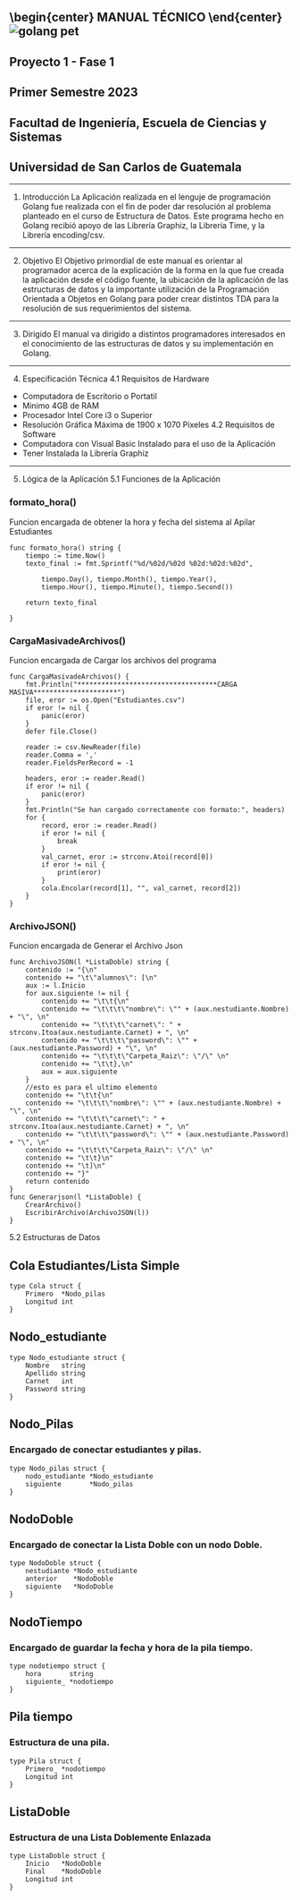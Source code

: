 \begin{center}
MANUAL TÉCNICO
\end{center}
![golang pet](https://user-images.githubusercontent.com/95326781/221983369-30b90501-59af-4198-9af9-6fa180121b93.png)
---
## Proyecto 1 - Fase 1
## Primer Semestre 2023
## Facultad de Ingeniería, Escuela de Ciencias y Sistemas
## Universidad de San Carlos de Guatemala
---
1.	Introducción
La Aplicación realizada en el lenguje de programación Golang fue realizada con el fin de poder dar resolución al problema planteado en el curso de Estructura de Datos. Este programa hecho en Golang recibió apoyo de las Librería Graphiz, la Librería Time, y la Librería encoding/csv.
---
2.	Objetivo
El Objetivo primordial de este manual es orientar al programador acerca de la explicación de la forma en la que fue creada la aplicación desde el código fuente, la ubicación de la aplicación de las estructuras de datos y la importante utilización de la Programación Orientada a Objetos en Golang para poder crear distintos TDA para la resolución de sus requerimientos del sistema.
---
3.	Dirigido 
El manual va dirigido a distintos programadores interesados en el conocimiento de las estructuras de datos y su implementación en Golang.
---
4. Especificación Técnica
4.1 Requisitos de Hardware
- Computadora de Escritorio o Portatil 
- Minimo 4GB de RAM
- Procesador Intel Core i3 o Superior
- Resolución Gráfica Máxima de 1900 x 1070 Píxeles
4.2 Requisitos de Software
- Computadora con Visual Basic Instalado para el uso de la Aplicación
- Tener Instalada la Librería Graphiz
---
5. Lógica de la Aplicación
5.1 Funciones de la Aplicación
###   formato_hora()
Funcion encargada de obtener la hora y fecha del sistema al Apilar Estudiantes
```
func formato_hora() string {
	tiempo := time.Now()
	texto_final := fmt.Sprintf("%d/%02d/%02d %02d:%02d:%02d",

		tiempo.Day(), tiempo.Month(), tiempo.Year(),
		tiempo.Hour(), tiempo.Minute(), tiempo.Second())

	return texto_final

}
```
###   CargaMasivadeArchivos()
Funcion encargada de Cargar los archivos del programa
```
func CargaMasivadeArchivos() {
	fmt.Println("***********************************CARGA MASIVA*********************")
	file, eror := os.Open("Estudiantes.csv")
	if eror != nil {
		panic(eror)
	}
	defer file.Close()

	reader := csv.NewReader(file)
	reader.Comma = ','
	reader.FieldsPerRecord = -1

	headers, eror := reader.Read()
	if eror != nil {
		panic(eror)
	}
	fmt.Println("Se han cargado correctamente con formato:", headers)
	for {
		record, eror := reader.Read()
		if eror != nil {
			break
		}
		val_carnet, eror := strconv.Atoi(record[0])
		if eror != nil {
			print(eror)
		}
		cola.Encolar(record[1], "", val_carnet, record[2])
	}
}

```
###   ArchivoJSON()
Funcion encargada de Generar el Archivo Json
```
func ArchivoJSON(l *ListaDoble) string {
	contenido := "{\n"
	contenido += "\t\"alumnos\": [\n"
	aux := l.Inicio
	for aux.siguiente != nil {
		contenido += "\t\t{\n"
		contenido += "\t\t\t\"nombre\": \"" + (aux.nestudiante.Nombre) + "\", \n"
		contenido += "\t\t\t\"carnet\": " + strconv.Itoa(aux.nestudiante.Carnet) + ", \n"
		contenido += "\t\t\t\"password\": \"" + (aux.nestudiante.Password) + "\", \n"
		contenido += "\t\t\t\"Carpeta_Raiz\": \"/\" \n"
		contenido += "\t\t},\n"
		aux = aux.siguiente
	}
	//esto es para el ultimo elemento
	contenido += "\t\t{\n"
	contenido += "\t\t\t\"nombre\": \"" + (aux.nestudiante.Nombre) + "\", \n"
	contenido += "\t\t\t\"carnet\": " + strconv.Itoa(aux.nestudiante.Carnet) + ", \n"
	contenido += "\t\t\t\"password\": \"" + (aux.nestudiante.Password) + "\", \n"
	contenido += "\t\t\t\"Carpeta_Raiz\": \"/\" \n"
	contenido += "\t\t}\n"
	contenido += "\t]\n"
	contenido += "}"
	return contenido
}
func Generarjson(l *ListaDoble) {
	CrearArchivo()
	EscribirArchivo(ArchivoJSON(l))
}
```
5.2 Estructuras de Datos
## Cola Estudiantes/Lista Simple
```
type Cola struct {
	Primero  *Nodo_pilas
	Longitud int
}

```
## Nodo_estudiante
```
type Nodo_estudiante struct {
	Nombre   string
	Apellido string
	Carnet   int
	Password string
}
```
## Nodo_Pilas
### Encargado de conectar estudiantes y pilas.
```
type Nodo_pilas struct {
	nodo_estudiante *Nodo_estudiante
	siguiente       *Nodo_pilas
}
```
## NodoDoble
### Encargado de conectar la Lista Doble con un nodo Doble.
```
type NodoDoble struct {
	nestudiante *Nodo_estudiante
	anterior    *NodoDoble
	siguiente   *NodoDoble
}
```
## NodoTiempo
### Encargado de guardar la fecha y hora de la pila tiempo.
```
type nodotiempo struct {
	hora       string
	siguiente_ *nodotiempo
}
```
## Pila tiempo
### Estructura de una pila.
```
type Pila struct {
	Primero_ *nodotiempo
	Longitud int
}
```
## ListaDoble
### Estructura de una Lista Doblemente Enlazada
```
type ListaDoble struct {
	Inicio   *NodoDoble
	Final    *NodoDoble
	Longitud int
}
```
